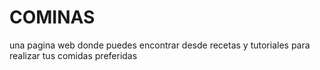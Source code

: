 # COMINAS
una pagina web donde puedes encontrar desde recetas y tutoriales para realizar tus comidas preferidas

